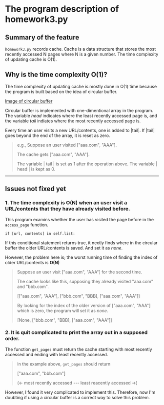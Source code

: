 # **The program description of homework3.py** 

## Summary of the feature
`homework3.py` records cache. Cache is a data structure that stores the most recently accessed N pages where N is a given number. The time complexity of updating cache is O(1).

## Why is the time complexity O(1)?
The time complexity of updating cache is mostly done in O(1) time because the program is built based on the idea of circular buffer. 

[Image of circular buffer](/Week%202/1200px-Circular_buffer.png)

Circular buffer is implemented with one-dimentional array in the program. The variable *head* indicates where the least recently accessed page is, and the variable *tail* indiates where the most recently accessed page is. 

Every time an user visits a new URL/contents, one is added to |tail|. If |tail| goes beyond the end of the array, it is reset as zero.

> e.g., Suppose an user visited ["aaa.com", "AAA"].
> 
> The cache gets ["aaa.com", "AAA"].
> 
> The variable | tail | is set as 1 after the operation above.
> The variable | head | is kept as 0.

***

## Issues not fixed yet
### 1. The time complexity is O(N) when an user visit a URL/contents that they have already visited before. 
  
This program examins whether the user has visited the page before in the `access_page` function.

`if [url, contents] in self.list:`

If this conditional statement returns true, it nextly finds where in the circular buffer the older URL/contents is saved. And set it as *none*.

However, the problem here is; the worst running time of finding the index of older URL/contents is **O(N)**

> Suppose an user visit ["aaa.com", "AAA"] for the second time.
> 
> The cache looks like this, supposing they already visited "aaa.com" and "bbb.com".
> 
> [["aaa.com", "AAA"], ["bbb.com", "BBB], ["aaa.com", "AAA"]]
>
> By looking for the index of the older version of ["aaa.com", "AAA"] which is zero,
> the program will set it as *none*.
> 
> [None, ["bbb.com", "BBB], ["aaa.com", "AAA"]]

### 2. It is quit complicated to print the array out in a supposed order.
The function `get_pages` must return the cache starting with most recently accessed and ending with least recently accessed.

> In the example above, `get_pages` should return
> 
> ["aaa.com", "bbb.com"]
> 
> (<- most recently accessed --- least reacently accessed ->)

However, I found it very complicated to implement this. 
Therefore, now I'm doubting if using a circular buffer is a correct way to solve this problem.